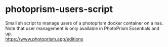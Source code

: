 # photoprism-users-script
Small sh script to manage users of a photoprism docker container on a nas.  
Note that user management is only available in PhotoPrism Essentials and up.  
https://www.photoprism.app/editions
